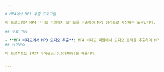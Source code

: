 ```yaml
---

# MP4에서 MP3 추출 프로그램

이 프로그램은 MP4 비디오 파일에서 오디오를 추출하여 MP3 형식으로 저장하는 도구입니다. 

## 주요 기능

- **MP4 비디오에서 MP3 오디오 추출**: MP4 비디오 파일에서 오디오 트랙을 추출하여 MP3 형식으로 저장합니다.
## 라이센스

이 프로젝트는 [MIT 라이센스](LICENSE)를 따릅니다.


---
```

